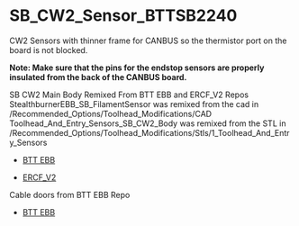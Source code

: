# SB_CW2_Sensor_BTTSB2240
CW2 Sensors with thinner frame for CANBUS so the thermistor port on the board is not blocked.

**Note: Make sure that the pins for the endstop sensors are properly insulated from the back of the CANBUS board.**

SB CW2 Main Body Remixed From BTT EBB and ERCF_V2 Repos
StealthburnerEBB_SB_FilamentSensor was remixed from the cad in /Recommended_Options/Toolhead_Modifications/CAD
Toolhead_And_Entry_Sensors_SB_CW2_Body was remixed from the STL in /Recommended_Options/Toolhead_Modifications/Stls/1_Toolhead_And_Entry_Sensors 

 - [BTT EBB](https://github.com/bigtreetech/EBB/tree/master/EBB%20SB2240_2209%20CAN/Custom%20Printed%20Parts)

 - [ERCF_V2](https://github.com/Enraged-Rabbit-Community/ERCF_v2/tree/master/Recommended_Options/Toolhead_Modifications/CAD)


Cable doors from BTT EBB Repo

 - [BTT EBB](https://github.com/bigtreetech/EBB/tree/master/EBB%20SB2240_2209%20CAN/Custom%20Printed%20Parts)
